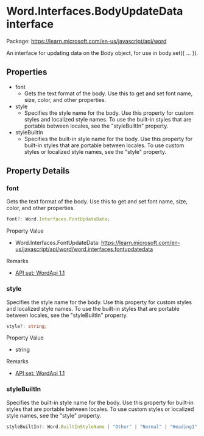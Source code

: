 # Word.Interfaces.BodyUpdateData interface

Package: https://learn.microsoft.com/en-us/javascript/api/word

An interface for updating data on the Body object, for use in body.set({ ... }).

## Properties

- font
  - Gets the text format of the body. Use this to get and set font name, size, color, and other properties.
- style
  - Specifies the style name for the body. Use this property for custom styles and localized style names. To use the built-in styles that are portable between locales, see the "styleBuiltIn" property.
- styleBuiltIn
  - Specifies the built-in style name for the body. Use this property for built-in styles that are portable between locales. To use custom styles or localized style names, see the "style" property.

## Property Details

### font

Gets the text format of the body. Use this to get and set font name, size, color, and other properties.

```typescript
font?: Word.Interfaces.FontUpdateData;
```

Property Value
- Word.Interfaces.FontUpdateData: https://learn.microsoft.com/en-us/javascript/api/word/word.interfaces.fontupdatedata

Remarks
- [API set: WordApi 1.1](https://learn.microsoft.com/en-us/javascript/api/requirement-sets/word/word-api-requirement-sets)

### style

Specifies the style name for the body. Use this property for custom styles and localized style names. To use the built-in styles that are portable between locales, see the "styleBuiltIn" property.

```typescript
style?: string;
```

Property Value
- string

Remarks
- [API set: WordApi 1.1](https://learn.microsoft.com/en-us/javascript/api/requirement-sets/word/word-api-requirement-sets)

### styleBuiltIn

Specifies the built-in style name for the body. Use this property for built-in styles that are portable between locales. To use custom styles or localized style names, see the "style" property.

```typescript
styleBuiltIn?: Word.BuiltInStyleName | "Other" | "Normal" | "Heading1" | "Heading2" | "Heading3" | "Heading4" | "Headi